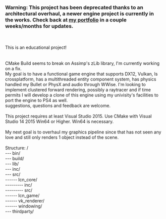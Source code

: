 <h3><strong>Warning:</strong> This project has been deprecated thanks to an architectural overhaul, a newer engine project is currently in the works. Check back at <a href="https://www.mauriceheijligers.com/portfolio/hadron-game-engine/" target="_blank">my portfolio</a> in a couple weeks/months for updates.</h3>
<br />
<br />
This is an educational project!<br />
<br />
<br />
CMake Build seems to break on Assimp's zLib library, I'm currently working on a fix.
<br />
My goal is to have a functional game engine that supports DX12, Vulkan, Is crossplatform, has a multithreaded entity component system, has physics handled my Bullet or PhysX and audio through WWise. I'm looking to implement clustered forward rendering, possibly a raytracer and if time permits I will develop a clone of this engine using my univisity's facilities to port the engine to PS4 as well.
<br />
suggestions, questions and feedback are welcome.
<br />
<br />
This project requires at least Visual Studio 2015. Use CMake with Visual Studio 14 2015 Win64 or Higher. Win64 is necessary.<br />
<br />
My next goal is to overhaul my graphics pipeline since that has not seen any love and still only renders 1 object instead of the scene.<br />
<br />
Structure:
/<br />
--- bin/<br />
--- build/<br />
--- lib/<br />
--- inc/<br />
--- src/<br />
------ lcn_core/<br />
--------- inc/<br />
--------- src/<br />
------ lcn_game/<br />
------ vk_renderer/<br />
------ windowing/<br />
--- thirdparty/<br />
<br />
